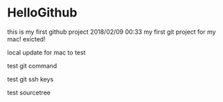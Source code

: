 # HelloGithub
this is my first github project
2018/02/09 00:33
my first git project for my mac!
exicted!

local update for mac to test

test git command

test git ssh keys

test sourcetree
